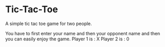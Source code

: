 # Tic-Tac-Toe
A simple tic tac toe game for two people.

You have to first enter your name and then your opponent name and then you can easily enjoy the game.
Player 1 is : X
Player 2 is : 0
